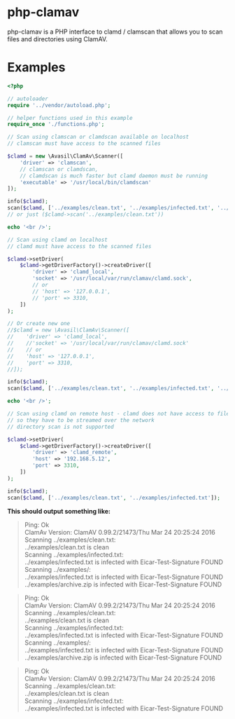 # php-clamav
php-clamav is a PHP interface to clamd / clamscan that allows you to scan files and directories using ClamAV.

Examples
========

```PHP
<?php

// autoloader
require '../vendor/autoload.php';

// helper functions used in this example
require_once './functions.php';

// Scan using clamscan or clamdscan available on localhost
// clamscan must have access to the scanned files

$clamd = new \Avasil\ClamAv\Scanner([
    'driver' => 'clamscan',
    // clamscan or clamdscan,
    // clamdscan is much faster but clamd daemon must be running
    'executable' => '/usr/local/bin/clamdscan'
]);

info($clamd);
scan($clamd, ['../examples/clean.txt', '../examples/infected.txt', '../examples/']);
// or just ($clamd->scan('../examples/clean.txt'))

echo '<br />';

// Scan using clamd on localhost
// clamd must have access to the scanned files

$clamd->setDriver(
    $clamd->getDriverFactory()->createDriver([
        'driver' => 'clamd_local',
        'socket' => '/usr/local/var/run/clamav/clamd.sock',
        // or
        // 'host' => '127.0.0.1',
        // 'port' => 3310,
    ])
);

// Or create new one
//$clamd = new \Avasil\ClamAv\Scanner([
//    'driver' => 'clamd_local',
//    //'socket' => '/usr/local/var/run/clamav/clamd.sock'
//    // or
//    'host' => '127.0.0.1',
//    'port' => 3310,
//]);

info($clamd);
scan($clamd, ['../examples/clean.txt', '../examples/infected.txt', '../examples/']);

echo '<br />';

// Scan using clamd on remote host - clamd does not have access to files
// so they have to be streamed over the network    
// directory scan is not supported

$clamd->setDriver(
    $clamd->getDriverFactory()->createDriver([
        'driver' => 'clamd_remote',
        'host' => '192.168.5.12', 
        'port' => 3310,
    ])
);

info($clamd);
scan($clamd, ['../examples/clean.txt', '../examples/infected.txt']);
```

**This should output something like:**

> Ping: Ok  
> ClamAv Version: ClamAV 0.99.2/21473/Thu Mar 24 20:25:24 2016  
> Scanning ../examples/clean.txt:  
> ../examples/clean.txt is clean  
> Scanning ../examples/infected.txt:  
> ../examples/infected.txt is infected with Eicar-Test-Signature FOUND  
> Scanning ../examples/:  
> ../examples/infected.txt is infected with Eicar-Test-Signature FOUND  
> ../examples/archive.zip is infected with Eicar-Test-Signature FOUND  
  
> Ping: Ok  
> ClamAv Version: ClamAV 0.99.2/21473/Thu Mar 24 20:25:24 2016  
> Scanning ../examples/clean.txt:  
> ../examples/clean.txt is clean  
> Scanning ../examples/infected.txt:  
> ../examples/infected.txt is infected with Eicar-Test-Signature FOUND  
> Scanning ../examples/:  
> ../examples/infected.txt is infected with Eicar-Test-Signature FOUND  
> ../examples/archive.zip is infected with Eicar-Test-Signature FOUND  

> Ping: Ok  
> ClamAv Version: ClamAV 0.99.2/21473/Thu Mar 24 20:25:24 2016  
> Scanning ../examples/clean.txt:  
> ../examples/clean.txt is clean  
> Scanning ../examples/infected.txt:  
> ../examples/infected.txt is infected with Eicar-Test-Signature FOUND  